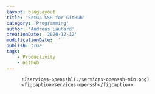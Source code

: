 ```yaml
---
layout: blogLayout
title: 'Setup SSH for GitHub'
category: 'Programming'
author: 'Andreas Lauhard'
creationDate: '2020-12-12'
modificationDate: ''
publish: true
tags: 
    - Productivity
    - Github
---
```

<script>
    import Content from './content.md'
    import codeSnippets from '../../../components/codeSnippets.js';
    import PrismJS from "../../../components/PrismJS.svelte";
</script>





<Content>

<!-- named slots -->
<div slot='prism1'>
    <PrismJS language="javascript" code="{codeSnippets.blab}" header=""/>
</div>


<figure slot='image-services-openssh' class="services-openssh" >

    ![services-openssh](./services-openssh-min.png)
    <figcaption>services-openssh</figcaption>

</figure>
<!-- named slots -->
</Content>

<style>
.services-openssh img{
    width:100%;
    object-fit: cover;
}
</style>